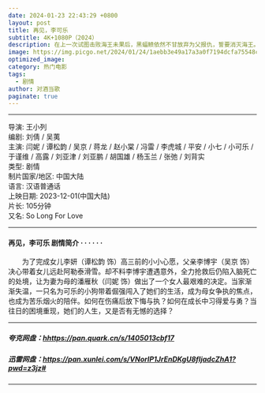 ```yaml
---
date: 2024-01-23 22:43:29 +0800
layout: post
title: 再见，李可乐
subtitle: 4K+1080P（2024）
description: 在上一次试图击败海王未果后，黑蝠鲼依然不甘放弃为父报仇，誓要消灭海王。这一次，他找到了传说中的黑暗三叉戟，释放出古老的邪恶力量，比以往更来势汹汹...
image: https://img.picgo.net/2024/01/24/1aebb3e49a17a3a0f7194dcfa75548c1ada9f2f6820e3ac5.webp
optimized_image:
category: 热门电影
tags:
  - 剧情
author: 对酒当歌
paginate: true
---
```


---

导演: 王小列  
编剧: 刘倩 / 吴荑  
主演: 闫妮 / 谭松韵 / 吴京 / 蒋龙 / 赵小棠 / 冯雷 / 李虎城 / 平安 / 小七 / 小可乐 / 于谨维 / 高露 / 刘亚津 / 刘亚鹏 / 胡国雄 / 杨玉兰 / 张弛 / 刘背实  
类型: 剧情  
制片国家/地区: 中国大陆  
语言: 汉语普通话  
上映日期: 2023-12-01(中国大陆)  
片长: 105分钟  
又名: So Long For Love  

---

#### 再见，李可乐 剧情简介 · · · · · ·

　　为了完成女儿李妍（谭松韵 饰）高三前的小小心愿，父亲李博宇（吴京 饰）决心带着女儿远赴阿勒泰滑雪。却不料李博宇遭遇意外，全力抢救后仍陷入脑死亡的处境，让为妻为母的潘雁秋（闫妮 饰）做出了一个女人最艰难的决定。当家渐渐失温，一只名为可乐的小狗带着倔强闯入了她们的生活，成为母女争执的焦点，也成为苦乐烟火的陪伴。如何在伤痛后放下悔与执？如何在成长中习得爱与勇？当往日的困境重现，她们的人生，又是否有无憾的选择？

---

##### 夸克网盘：<hhttps://pan.quark.cn/s/1405013cbf17>

##### 迅雷网盘：<https://pan.xunlei.com/s/VNorIP1JrEnDKgU8fIjadcZhA1?pwd=z3jz#>

---
